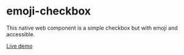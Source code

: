 # emoji-checkbox

This native web component is a simple checkbox but with emoji and accessible.

[Live demo](https://codesandbox.io/s/web-component-emoji-checkbox-4k7v5)
